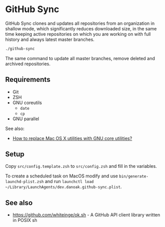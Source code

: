 # GitHub Sync

GitHub Sync clones and updates all repositories from an organization in shallow mode, which significantly reduces
downloaded size, in the same time keeping active repositories on which you are working on with full history and always
latest master branches.

```zsh
./github-sync
```

The same command to update all master branches, remove deleted and archived
repositories.

## Requirements

- Git
- ZSH
- GNU coreutils
  - `date`
  - `cp`
- GNU parallel

See also:
- [How to replace Mac OS X utilities with GNU core utilities?]

## Setup

Copy `src/config.template.zsh` to `src/config.zsh` and fill in the variables.

To create a scheduled task on MacOS modify and use `bin/generate-launchd-plist.zsh` and run
`launchctl load ~/Library/LaunchAgents/dev.danoak.github-sync.plist`.

## See also

- <https://github.com/whiteinge/ok.sh> - A GitHub API client library written in POSIX sh

[How to replace Mac OS X utilities with GNU core utilities?]: https://apple.stackexchange.com/questions/69223/how-to-replace-mac-os-x-utilities-with-gnu-core-utilities
